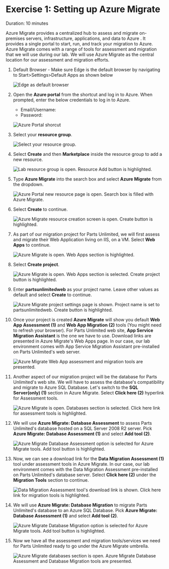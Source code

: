 # Exercise 1: Setting up Azure Migrate

Duration: 10 minutes

Azure Migrate provides a centralized hub to assess and migrate on-premises servers, infrastructure, applications, and data to Azure . It provides a single portal to start, run, and track your migration to Azure. Azure Migrate comes with a range of tools for assessment and migration that we will use during our lab. We will use Azure Migrate as the central location for our assessment and migration efforts.

1. Default Browser - Make sure Edge is the default browser by navigating to Start>Settings>Default Apps as shown below

   ![Edge as default browser](https://github.com/CloudLabs-MCW/MCW-App-modernization/blob/stage/Hands-on%20lab/media/DefaultApps.png?raw=true "Set Edge as Default Browser")

1. Open the **Azure portal** from the shortcut and log in to Azure. When prompted, enter the below credentials to log in to Azure.

   * Email/Username: <inject key="AzureAdUserEmail"></inject>
   * Password: <inject key="AzureAdUserPassword"></inject>

    ![Azure Portal shorcut](https://github.com/CloudLabs-MCW/MCW-App-modernization/blob/stage/Hands-on%20lab/media/azure-portal-start.png "Azure Portal shortcut")

1. Select your **resource group**. 

    ![Select your resource group.](https://github.com/CloudLabs-MCW/MCW-App-modernization/blob/stage/Hands-on%20lab/media/resource-group-1.png "Resource Group")

1. Select **Create** and then **Marketplace** inside the resource group to add a new resource.

    ![Lab resource group is open. Resource Add button is highlighted.](https://github.com/CloudLabs-MCW/MCW-App-modernization/blob/stage/Hands-on%20lab/media/portal-add-resource.png "Lab Resource Group")

1. Type **Azure Migrate** into the search box and select **Azure Migrate** from the dropdown.

    ![Azure Portal new resource page is open. Search box is filled with Azure Migrate.](https://github.com/CloudLabs-MCW/MCW-App-modernization/blob/stage/Hands-on%20lab/media/azure-migrate-search.png "Marketplace Search for Azure Migrate")

1. Select **Create** to continue.

    ![Azure Migrate resource creation screen is open. Create button is highlighted.](https://github.com/CloudLabs-MCW/MCW-App-modernization/blob/stage/Hands-on%20lab/media/azure-migrate-create.png "Creating Azure Migrate")

1. As part of our migration project for Parts Unlimited, we will first assess and migrate their Web Application living on IIS, on a VM. Select **Web Apps** to continue.

    ![Azure Migrate is open. Web Apps section is highlighted.](https://github.com/CloudLabs-MCW/MCW-App-modernization/blob/stage/Hands-on%20lab/media/azure-migrate-web-app-1.png "Azure Migrate Web Apps")

1. Select **Create project**.

    ![Azure Migrate is open. Web Apps section is selected. Create project button is highlighted.](https://github.com/CloudLabs-MCW/MCW-App-modernization/blob/stage/Hands-on%20lab/media/azure-migrate-web-app-2.png "Azure Migrate Create project")

1. Enter **partsunlimitedweb<inject key="DeploymentID" enableCopy="false"/>** as your project name. Leave other values as default and select **Create** to continue. 

    ![Azure Migrate project settings page is shown. Project name is set to partsunlimitedweb. Create button is highlighted.](https://github.com/CloudLabs-MCW/MCW-App-modernization/blob/stage/Hands-on%20lab/media/azure-migrate-create-project-settings.png "Azure Migrate Project Creation")

1. Once your project is created **Azure Migrate** will show you default **Web App Assessment (1)** and **Web App Migration (2)** tools (You might need to refresh your browser). For Parts Unlimited web site, **App Service Migration Assistant** is the one we have to use. Download links are presented in Azure Migrate's Web Apps page. In our case, our lab environment comes with App Service Migration Assistant pre-installed on Parts Unlimited's web server.

    ![Azure Migrate Web App assessment and migration tools are presented.](https://github.com/CloudLabs-MCW/MCW-App-modernization/blob/stage/Hands-on%20lab/media/azure-migrate-web-app-3.png "Azure Migrate Web Apps Capabilities")

1. Another aspect of our migration project will be the database for Parts Unlimited's web site. We will have to assess the database's compatibility and migrate to Azure SQL Database. Let's switch to the **SQL Server(only) (1)** section in Azure Migrate. Select **Click here (2)** hyperlink for Assessment tools.

    ![Azure Migrate is open. Databases section is selected. Click here link for assessment tools is highlighted.](https://github.com/CloudLabs-MCW/MCW-App-modernization/blob/stage/Hands-on%20lab/media/azure-migrate-web-app-4.png "Azure Migrate Databases")

1. We will use **Azure Migrate: Database Assessment** to assess Parts Unlimited's database hosted on a SQL Server 2008 R2 server. Pick **Azure Migrate: Database Assessment (1)** and select **Add tool (2)**.

    ![Azure Migrate Database Assessment option is selected for Azure Migrate tools. Add tool button is highlighted.](https://github.com/CloudLabs-MCW/MCW-App-modernization/blob/stage/Hands-on%20lab/media/azure-migrate-database-assessment-tool.png "Azure Migrate Database Assessment Tools")

1. Now, we can see a download link for the **Data Migration Assessment (1)** tool under assessment tools in Azure Migrate. In our case, our lab environment comes with the Data Migration Assessment pre-installed on Parts Unlimited's database server. Select **Click here (2)** under the **Migration Tools** section to continue.

    ![Data Migration Assessment tool's download link is shown. Click here link for migration tools is highlighted.](https://github.com/CloudLabs-MCW/MCW-App-modernization/blob/stage/Hands-on%20lab/media/azure-migrate-web-app-5.png "Azure Migrate DMA Download")

1. We will use **Azure Migrate: Database Migration** to migrate Parts Unlimited's database to an Azure SQL Database. Pick **Azure Migrate: Database Assessment (1)** and select **Add tool (2)**.

    ![Azure Migrate Database Migration option is selected for Azure Migrate tools. Add tool button is highlighted.](https://github.com/CloudLabs-MCW/MCW-App-modernization/blob/stage/Hands-on%20lab/media/azure-migrate-database-migration-tool.png "Azure Migrate Database Migration Tool")

1. Now we have all the assessment and migration tools/services we need for Parts Unlimited ready to go under the Azure Migrate umbrella.

    ![Azure Migrate databases section is open. Azure Migrate Database Assessment and Database Migration tools are presented.](https://github.com/CloudLabs-MCW/MCW-App-modernization/blob/stage/Hands-on%20lab/media/azure-migrate-web-app-6.png "Azure Migrate Database Migration and Assessment Tools")
